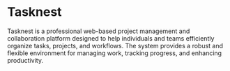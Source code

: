 # Tasknest

Tasknest is a professional web-based project management and collaboration platform designed to help individuals and teams efficiently organize tasks, projects, and workflows. The system provides a robust and flexible environment for managing work, tracking progress, and enhancing productivity.
